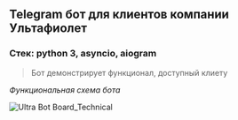 ## Telegram бот для клиентов компании Ультафиолет 
### Стек: python 3, asyncio, aiogram
> Бот демонстрирует функционал, доступный клиету

*Функциональная схема бота*

![Ultra Bot Board_Technical](https://user-images.githubusercontent.com/40881233/192240782-147f9c40-3e1b-4330-9b8e-4498f661ed29.jpg)
